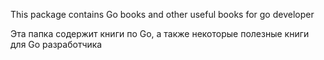 This package contains Go books and other useful books for go developer

Эта папка содержит книги по Go, а также некоторые полезные книги для Go разработчика